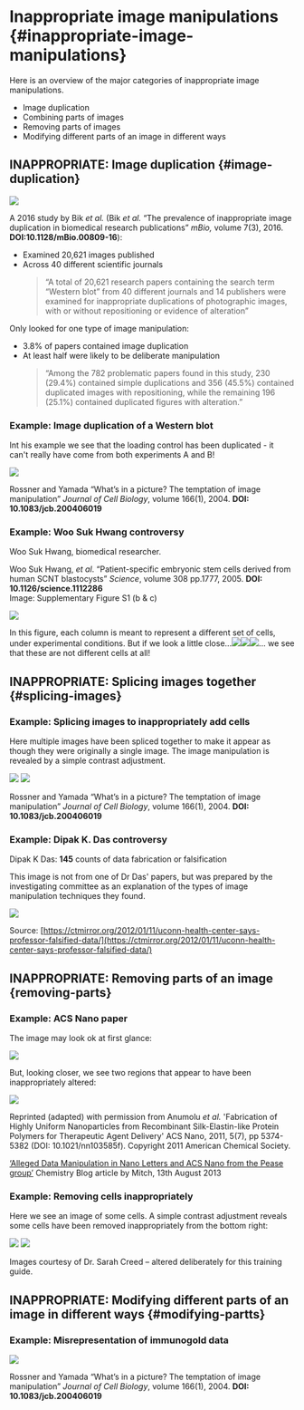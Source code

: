 # Inappropriate image manipulations {#inappropriate-image-manipulations}

Here is an overview of the major categories of inappropriate image manipulations.

* Image duplication
* Combining parts of images
* Removing parts of images
* Modifying different parts of an image in different ways

## INAPPROPRIATE: Image duplication {#image-duplication}

![](/assets/images/Bik_et_al.jpg)

A 2016 study by Bik _et al._ \(Bik _et al._ “The prevalence of inappropriate image duplication in biomedical research publications” _mBio,_ volume 7\(3\), 2016. **DOI:10.1128/mBio.00809-16**\):

* Examined 20,621 images published
* Across 40 different scientific journals
  > “A total of 20,621 research papers containing the search term “Western blot” from 40 different journals and 14 publishers were examined for inappropriate duplications of photographic images, with or without repositioning or evidence of alteration”

Only looked for one type of image manipulation:

* 3.8% of papers contained image duplication
* At least half were likely to be deliberate manipulation
  > “Among the 782 problematic papers found in this study, 230 \(29.4%\) contained simple duplications and 356 \(45.5%\) contained duplicated images with repositioning, while the remaining 196 \(25.1%\) contained duplicated figures with alteration.”

### Example: Image duplication of a Western blot

Int his example we see that the loading control has been duplicated - it can't really have come from both experiments A and B!

![](/assets/images/RossnerYamada_ImageDuplication_WesternBlot.jpg)

Rossner and Yamada “What’s in a picture? The temptation of image manipulation” _Journal of Cell Biology_, volume 166\(1\), 2004. **DOI: 10.1083/jcb.200406019**

### Example: Woo Suk Hwang controversy

Woo Suk Hwang, biomedical researcher.

Woo Suk Hwang, _et al_. “Patient-specific embryonic stem cells derived from human SCNT blastocysts” _Science_, volume 308 pp.1777, 2005. **DOI: 10.1126/science.1112286**  
Image: Supplementary Figure S1 \(b & c\)

![](/assets/images/WooSukHwang_Science2005_SupplementaryFigure.jpg)

In this figure, each column is meant to represent a different set of cells, under experimental conditions. But if we look a little close...![](/assets/images/WooSukHwang_ImageDuplication_1.jpg)![](/assets/images/WooSukHwang_ImageDuplication_2.jpg)![](/assets/images/WooSukHwang_ImageDuplication_3.jpg)... we see that these are not different cells at all!

## INAPPROPRIATE: Splicing images together {#splicing-images}

### Example: Splicing images to inappropriately add cells

Here multiple images have been spliced together to make it appear as though they were originally a single image. The image manipulation is revealed by a simple contrast adjustment.

![](/assets/images/RossnerYamada_SplicingImagesTogether_BEFORE.jpg) ![](/assets/images/RossnerYamada_SplicingImagesTogether_AFTER.jpg)

Rossner and Yamada “What’s in a picture? The temptation of image manipulation” _Journal of Cell Biology_, volume 166\(1\), 2004. **DOI: 10.1083/jcb.200406019**

### Example: Dipak K. Das controversy

Dipak K Das: **145** counts of data fabrication or falsification

This image is not from one of Dr Das' papers, but was prepared by the investigating committee as an explanation of the types of image manipulation techniques they found.

![](/assets/images/DipakDas_WesternBlots.jpg)

Source: [https://ctmirror.org/2012/01/11/uconn-health-center-says-professor-falsified-data/](https://ctmirror.org/2012/01/11/uconn-health-center-says-professor-falsified-data/)

## INAPPROPRIATE: Removing parts of an image {removing-parts}

### Example: ACS Nano paper

The image may look ok at first glance:

![](/assets/images/ACS_Nano_image.jpg)

But, looking closer, we see two regions that appear to have been inappropriately altered:

![](/assets/images/ACS_Nano_image_manipulation.jpg)

Reprinted \(adapted\) with permission from Anumolu _et al._ 'Fabrication of Highly Uniform Nanoparticles from Recombinant Silk-Elastin-like Protein Polymers for Therapeutic Agent Delivery' ACS Nano, 2011, 5\(7\), pp 5374-5382 \(DOI: 10.1021/nn103585f\). Copyright 2011 American Chemical Society.

[‘Alleged Data Manipulation in Nano Letters and ACS Nano from the Pease group’](http://www.chemistry-blog.com/2013/08/13/alleged-data-manipulation-in-nano-letters-and-acs-nano-from-the-pease-group/) Chemistry Blog article by Mitch, 13th August 2013

### Example: Removing cells inappropriately

Here we see an image of some cells. A simple contrast adjustment reveals some cells have been removed inappropriately from the bottom right:

![](/assets/images/SarahCreed_RemovingCells_BEFORE.jpg) ![](/assets/images/SarahCreed_RemovingCells_AFTER.jpg)

Images courtesy of Dr. Sarah Creed – altered deliberately for this training guide.

## INAPPROPRIATE: Modifying different parts of an image in different ways {#modifying-partts}

### Example: Misrepresentation of immunogold data

![](/assets/images/RossnerYamada_ImmunogoldData.jpg)

Rossner and Yamada “What’s in a picture? The temptation of image manipulation” _Journal of Cell Biology_, volume 166\(1\), 2004. **DOI: 10.1083/jcb.200406019**


